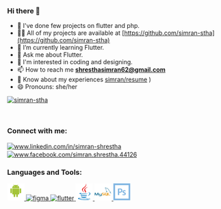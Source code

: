 ### Hi there 👋



- 🔭 I've done few projects on flutter and php.
- 👨‍💻 All of my projects are available at [https://github.com/simran-stha](https://github.com/simran-stha)
- 🌱 I’m currently learning Flutter.
- 💬 Ask me about Flutter.
- 💬 I'm interested in coding and designing.
- 📫 How to reach me **shresthasimran62@gmail.com**
- 📄 Know about my experiences [simran/resume](https://github.com/simran-stha/simran-stha/files/8194492/resume.pdf)
)
- 😄 Pronouns: she/her

<p align="left"> <a href="https://github.com/ryo-ma/github-profile-trophy"><img src="https://github-profile-trophy.vercel.app/?username=simran-stha" alt="simran-stha" /></a> </p><br>

<h3 align="left">Connect with me:</h3>
<p align="left">
<a href="https://linkedin.com/in/www.linkedin.com/in/simran-shrestha" target="blank"><img align="center" src="https://raw.githubusercontent.com/rahuldkjain/github-profile-readme-generator/master/src/images/icons/Social/linked-in-alt.svg" alt="www.linkedin.com/in/simran-shrestha" height="30" width="40" /></a>
<a href="https://fb.com/www.facebook.com/simran.shrestha.44126" target="blank"><img align="center" src="https://raw.githubusercontent.com/rahuldkjain/github-profile-readme-generator/master/src/images/icons/Social/facebook.svg" alt="www.facebook.com/simran.shrestha.44126" height="30" width="40" /></a>
</p>


<h3 align="left">Languages and Tools:</h3>
<p align="left"> <a href="https://developer.android.com" target="_blank" rel="noreferrer"> <img src="https://raw.githubusercontent.com/devicons/devicon/master/icons/android/android-original-wordmark.svg" alt="android" width="40" height="40"/> </a> <a href="https://www.figma.com/" target="_blank" rel="noreferrer"> <img src="https://www.vectorlogo.zone/logos/figma/figma-icon.svg" alt="figma" width="40" height="40"/> </a> <a href="https://flutter.dev" target="_blank" rel="noreferrer"> <img src="https://www.vectorlogo.zone/logos/flutterio/flutterio-icon.svg" alt="flutter" width="40" height="40"/> </a> <a href="https://www.java.com" target="_blank" rel="noreferrer"> <img src="https://raw.githubusercontent.com/devicons/devicon/master/icons/java/java-original.svg" alt="java" width="40" height="40"/> </a> <a href="https://www.mysql.com/" target="_blank" rel="noreferrer"> <img src="https://raw.githubusercontent.com/devicons/devicon/master/icons/mysql/mysql-original-wordmark.svg" alt="mysql" width="40" height="40"/> </a> <a href="https://www.photoshop.com/en" target="_blank" rel="noreferrer"> <img src="https://raw.githubusercontent.com/devicons/devicon/master/icons/photoshop/photoshop-line.svg" alt="photoshop" width="40" height="40"/> </a> </p>
